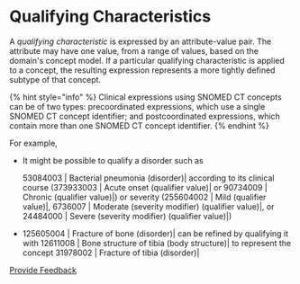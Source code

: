 # Qualifying Characteristics

A _qualifying characteristic_ is expressed by an attribute-value pair. The attribute may have one value, from a range of values, based on the domain's concept model. If a particular qualifying characteristic is applied to a concept, the resulting expression represents a more tightly defined subtype of that concept.

{% hint style="info" %}
Clinical expressions using SNOMED CT concepts can be of two types: precoordinated expressions, which use a single SNOMED CT concept identifier; and postcoordinated expressions, which contain more than one SNOMED CT concept identifier.
{% endhint %}

For example,

*   It might be possible to qualify a disorder such as

    53084003 | Bacterial pneumonia (disorder)| according to its clinical course (373933003 | Acute onset (qualifier value)| or 90734009 | Chronic (qualifier value)|) or severity (255604002 | Mild (qualifier value)|, 6736007 | Moderate (severity modifier) (qualifier value)|, or 24484000 | Severe (severity modifier) (qualifier value)|)
* 125605004 | Fracture of bone (disorder)| can be refined by qualifying it with 12611008 | Bone structure of tibia (body structure)| to represent the concept 31978002 | Fracture of tibia (disorder)|

<a href="https://docs.google.com/forms/d/e/1FAIpQLScTmbZIf0UEQwYDkY27EEWBkaiYkHSbR0_9DmFrMLXoQLyL7Q/viewform?usp=pp_url&#x26;entry.1767247133=SCT+Editorial+Guide&#x26;entry.670899847=Qualifying%20Characteristics" class="button primary">Provide Feedback</a>
